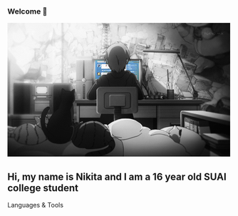 ### Welcome 👋

![Header](https://github.com/x1zy/x1zy/blob/main/assets/me.gif)

## Hi, my name is Nikita and I am a 16 year old SUAI college student

Languages & Tools
